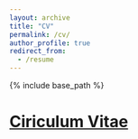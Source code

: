 ```yaml
---
layout: archive
title: "CV"
permalink: /cv/
author_profile: true
redirect_from:
  - /resume
---
```


{% include base_path %}

[Ciriculum Vitae](McWay-Curriculum-Vitae.pdf)
======

